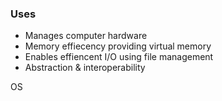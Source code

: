 ### Uses
- Manages computer hardware
- Memory effiecency providing virtual memory
- Enables effiencent I/O using file management
- Abstraction & interoperability



OS